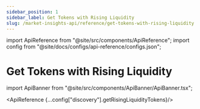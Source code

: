 ```yaml
---
sidebar_position: 1
sidebar_label: Get Tokens with Rising Liquidity
slug: /market-insights-api/reference/get-tokens-with-rising-liquidity
---
```


import ApiReference from "@site/src/components/ApiReference";
import config from "@site/docs/configs/api-reference/configs.json";

# Get Tokens with Rising Liquidity

import ApiBanner from "@site/src/components/ApiBanner/ApiBanner.tsx";

<ApiBanner />

<ApiReference {...config["discovery"].getRisingLiquidityTokens}/>
